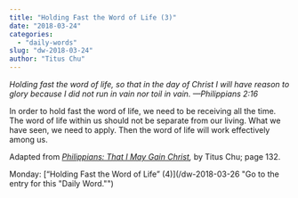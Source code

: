```yaml
---
title: "Holding Fast the Word of Life (3)"
date: "2018-03-24"
categories: 
  - "daily-words"
slug: "dw-2018-03-24"
author: "Titus Chu"
---
```


_Holding fast the word of life, so that in the day of Christ I will have reason to glory because I did not run in vain nor toil in vain._ _—Philippians 2:16_

In order to hold fast the word of life, we need to be receiving all the time. The word of life within us should not be separate from our living. What we have seen, we need to apply. Then the word of life will work effectively among us.

Adapted from _[Philippians: That I May Gain Christ](/book-philippians/ "Go to the listing for this book."),_ by Titus Chu; page 132.

Monday: [“Holding Fast the Word of Life” (4)](/dw-2018-03-26 "Go to the entry for this "Daily Word."")
